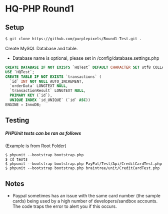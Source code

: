 # HQ-PHP Round1

## Setup

```bash
$ git clone https://github.com/purplepixels/Round1-Test.git .
```

Create MySQL Database and table.
* Database name is optional, please set in /config/database.settings.php

```sql
CREATE DATABASE IF NOT EXISTS `HQTest` DEFAULT CHARACTER SET utf8 COLLATE utf8_general_ci;
USE `HQTest`;
CREATE TABLE IF NOT EXISTS `transactions` (
  `id` INT NOT NULL AUTO_INCREMENT,
  `orderData` LONGTEXT NULL,
  `transactionResult` LONGTEXT NULL,
  PRIMARY KEY (`id`),
  UNIQUE INDEX `id_UNIQUE` (`id` ASC))
ENGINE = InnoDB;
```
## Testing
##### PHPUnit tests can be ran as follows

(Example is from Root Folder)
```bahs
$ phpunit --bootstrap bootstrap.php
$ cd tests
$ phpunit --bootstrap bootstrap.php PayPal/Test/Api/CreditCardTest.php
$ phpunit --bootstrap bootstrap.php braintree/unit/CreditCardTest.php
```


## Notes
* Paypal sometimes has an issue with the same card number (the sample cards) being used by a high number of developers/sandbox accounts. The code traps the error to alert you if this occurs.
